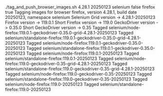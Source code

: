 ./tag_and_push_browser_images.sh 4.28.1 20250123 selenium false firefox true
Tagging images for browser firefox, version 4.28.1, build date 20250123, namespace selenium
Selenium Grid version -> 4.28.1-20250123
Firefox version -> 119.0.1
Short Firefox version -> 119.0
GeckoDriver version -> 0.35.0
Short GeckoDriver version -> 0.35
Tagged selenium/node-firefox:119.0.1-geckodriver-0.35.0-grid-4.28.1-20250123
Tagged selenium/standalone-firefox:119.0.1-geckodriver-0.35.0-grid-4.28.1-20250123
Tagged selenium/node-firefox:119.0.1-geckodriver-0.35.0-20250123
Tagged selenium/standalone-firefox:119.0.1-geckodriver-0.35.0-20250123
Tagged selenium/node-firefox:119.0.1-20250123
Tagged selenium/standalone-firefox:119.0.1-20250123
Tagged selenium/node-firefox:119.0-geckodriver-0.35-grid-4.28.1-20250123
Tagged selenium/standalone-firefox:119.0-geckodriver-0.35-grid-4.28.1-20250123
Tagged selenium/node-firefox:119.0-geckodriver-0.35-20250123
Tagged selenium/standalone-firefox:119.0-geckodriver-0.35-20250123
Tagged selenium/node-firefox:119.0-20250123
Tagged selenium/standalone-firefox:119.0-20250123
